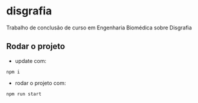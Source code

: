 # disgrafia

Trabalho de conclusão de curso em Engenharia Biomédica sobre Disgrafia

## Rodar o projeto

- update com:

```
npm i
```

- rodar o projeto com:

```
npm run start
```
